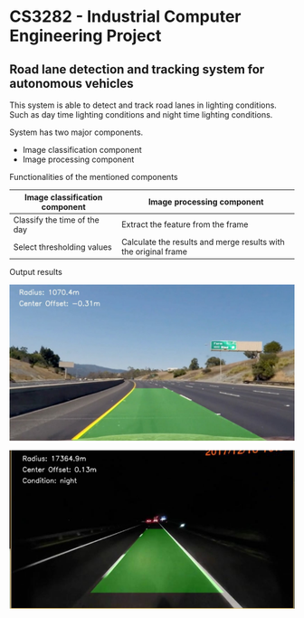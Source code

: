 # CS3282 - Industrial Computer Engineering Project

## Road lane detection and tracking system for autonomous vehicles

This system is able to detect and track road lanes in lighting conditions. Such as day time lighting conditions and night time lighting conditions.

System has two major components.

* Image classification component
* Image processing component

Functionalities of the mentioned components

Image classification component | Image processing component
------------------------------ | --------------------------
Classify the time of the day   | Extract the feature from the frame
Select thresholding values     | Calculate the results and merge results with the original frame

Output results 

![Day time example](https://github.com/SahanWickramage/semester_five_ice_project/blob/master/output_images/day.jpg)

![Night time example](https://github.com/SahanWickramage/semester_five_ice_project/blob/master/output_images/night.jpg)

